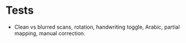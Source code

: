 # Tests
- Clean vs blurred scans, rotation, handwriting toggle, Arabic, partial mapping, manual correction.